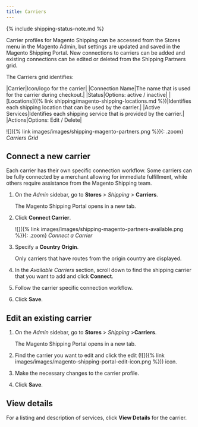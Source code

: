 ```yaml
---
title: Carriers
---
```


{% include shipping-status-note.md %}

Carrier profiles for Magento Shipping can be accessed from the Stores menu in the Magento Admin, but settings are updated and saved in the Magento Shipping Portal. New connections to carriers can be added and existing connections can be edited or deleted from the Shipping Partners grid.

The Carriers grid identifies:

|Carrier|Icon/logo for the carrier|
|Connection Name|The name that is used for the carrier during checkout.|
|Status|Options: active / inactive|
|[Locations]({% link shipping/magento-shipping-locations.md %})|Identifies each shipping location that can be used by the carrier.|
|Active Services|Identifies each shipping service that is provided by the carrier.|
|Actions|Options: Edit / Delete|

![]({% link images/images/shipping-magento-partners.png %}){: .zoom}
_Carriers Grid_

## Connect a new carrier

Each carrier has their own specific connection workflow. Some carriers can be fully connected by a merchant allowing for immediate fulfillment, while others require assistance from the Magento Shipping team.

1. On the _Admin_ sidebar, go to **Stores** > _Shipping_ > **Carriers**.

   The Magento Shipping Portal opens in a new tab.

1. Click **Connect Carrier**.

   ![]({% link images/images/shipping-magento-partners-available.png %}){: .zoom}
   _Connect a Carrier_

1. Specify a **Country Origin**.

   Only carriers that have routes from the origin country are displayed.

1. In the _Available Carriers_ section, scroll down to find the shipping carrier that you want to add and click **Connect**.

1. Follow the carrier specific connection workflow.

1. Click **Save**.

## Edit an existing carrier

1. On the _Admin_ sidebar, go to **Stores** > _Shipping_ >**Carriers**.

   The Magento Shipping Portal opens in a new tab.

1. Find the carrier you want to edit and click the edit (![]({% link images/images/magento-shipping-portal-edit-icon.png %})) icon.

1. Make the necessary changes to the carrier profile.

1. Click **Save**.

## View details

For a listing and description of services, click **View Details** for the carrier.
